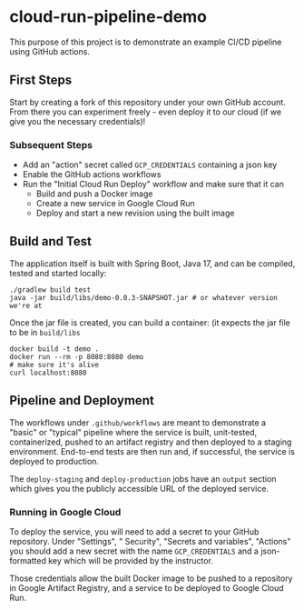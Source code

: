 # cloud-run-pipeline-demo

This purpose of this project is to demonstrate an example CI/CD pipeline using GitHub actions.

## First Steps

Start by creating a fork of this repository under your own GitHub account. From there you can
experiment freely - even deploy it to our cloud (if we give you the necessary credentials)!

### Subsequent Steps

- Add an "action" secret called `GCP_CREDENTIALS` containing a json key
- Enable the GitHub actions workflows
- Run the "Initial Cloud Run Deploy" workflow and make sure that it can
    - Build and push a Docker image
    - Create a new service in Google Cloud Run
    - Deploy and start a new revision using the built image

## Build and Test

The application itself is built with Spring Boot, Java 17, and can be compiled, tested and started
locally:

```
./gradlew build test
java -jar build/libs/demo-0.0.3-SNAPSHOT.jar # or whatever version we're at
```

Once the jar file is created, you can build a container:
(it expects the jar file to be in `build/libs`

```
docker build -t demo .
docker run --rm -p 8080:8080 demo
# make sure it's alive
curl localhost:8080
```

## Pipeline and Deployment

The workflows under `.github/workflows` are meant to demonstrate a "basic" or "typical" pipeline
where the service is built, unit-tested, containerized, pushed to an artifact registry and then
deployed to a staging environment. End-to-end tests are then run and, if successful, the service is
deployed to production.

The `deploy-staging` and `deploy-production` jobs have an `output` section which gives you the
publicly accessible URL of the deployed service.

### Running in Google Cloud

To deploy the service, you will need to add a secret to your GitHub repository. Under "Settings", "
Security", "Secrets and variables", "Actions" you should add a new secret with the
name `GCP_CREDENTIALS` and a json-formatted key which will be provided by the instructor.

Those credentials allow the built Docker image to be pushed to a repository in Google Artifact
Registry, and a service to be deployed to Google Cloud Run.
